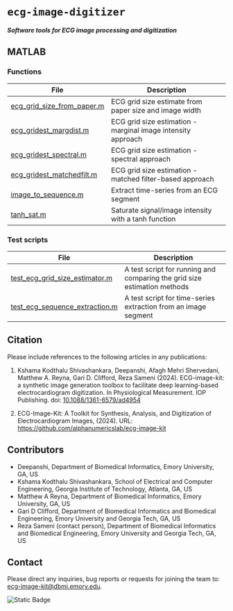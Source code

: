 # `ecg-image-digitizer`
***Software tools for ECG image processing and digitization***

## MATLAB

### Functions

| File | Description |
|---|---|
[ecg_grid_size_from_paper.m](ecg_grid_size_from_paper.m)| ECG grid size estimate from paper size and image width |
[ecg_gridest_margdist.m](ecg_gridest_margdist.m)| ECG grid size estimation - marginal image intensity approach |
[ecg_gridest_spectral.m](ecg_gridest_spectral.m)| ECG grid size estimation - spectral approach |
[ecg_gridest_matchedfilt.m](ecg_gridest_matchedfilt.m)| ECG grid size estimation - matched filter-based approach |
[image_to_sequence.m](image_to_sequence.m)| Extract time-series from an ECG segment |
[tanh_sat.m](tanh_sat.m)| Saturate signal/image intensity with a tanh function |


### Test scripts

| File | Description |
|---|---|
[test_ecg_grid_size_estimator.m](test_ecg_grid_size_estimator.m)| A test script for running and comparing the grid size estimation methods |
[test_ecg_sequence_extraction.m](test_ecg_sequence_extraction.m)| A test script for time-series extraction from an image segment |

## Citation
Please include references to the following articles in any publications:

1. Kshama Kodthalu Shivashankara, Deepanshi, Afagh Mehri Shervedani, Matthew A. Reyna, Gari D. Clifford, Reza Sameni (2024). ECG-image-kit: a synthetic image generation toolbox to facilitate deep learning-based electrocardiogram digitization. In Physiological Measurement. IOP Publishing. doi: [10.1088/1361-6579/ad4954](https://doi.org/10.1088/1361-6579/ad4954)


2. ECG-Image-Kit: A Toolkit for Synthesis, Analysis, and Digitization of Electrocardiogram Images, (2024). URL: https://github.com/alphanumericslab/ecg-image-kit

## Contributors
- Deepanshi, Department of Biomedical Informatics, Emory University, GA, US
- Kshama Kodthalu Shivashankara, School of Electrical and Computer Engineering, Georgia Institute of Technology, Atlanta, GA, US
- Matthew A Reyna, Department of Biomedical Informatics, Emory University, GA, US
- Gari D Clifford, Department of Biomedical Informatics and Biomedical Engineering, Emory University and Georgia Tech, GA, US
- Reza Sameni (contact person), Department of Biomedical Informatics and Biomedical Engineering, Emory University and Georgia Tech, GA, US

## Contact
Please direct any inquiries, bug reports or requests for joining the team to: [ecg-image-kit@dbmi.emory.edu](ecg-image-kit@dbmi.emory.edu).


![Static Badge](https://img.shields.io/badge/ecg_image-kit-blue)




